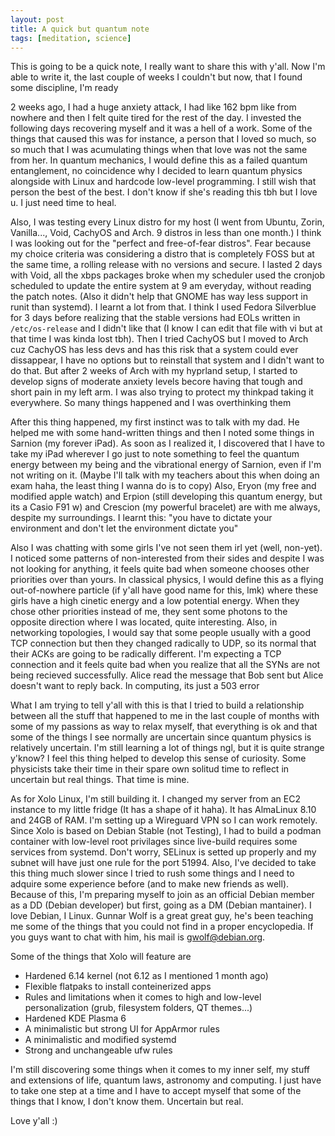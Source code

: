 ```yaml
---
layout: post
title: A quick but quantum note 
tags: [meditation, science]
---
```


This is going to be a quick note, I really want to share this with y'all. Now I'm able to write it, the last couple of weeks I couldn't but now, that I found some discipline, I'm ready

2 weeks ago, I had a huge anxiety attack, I had like 162 bpm like from nowhere and then I felt quite tired for the rest of the day. I invested the following days recovering myself and
it was a hell of a work. Some of the things that caused this was for instance, a person that I loved so much, so so much that I was acumulating things when that love was not the same from her. In
quantum mechanics, I would define this as a failed quantum entanglement, no coincidence why I decided to learn quantum physics alongside with Linux and hardcode low-level programming. I still wish that person the best of the best. I don't know if she's reading this tbh but I love u. I just need time to heal.

Also, I was testing every Linux distro for my host (I went from Ubuntu, Zorin, Vanilla..., Void, CachyOS and Arch. 9 distros in less than one month.) I think I was looking out for the "perfect and free-of-fear distros". Fear because
my choice criteria was considering a distro that is completely FOSS but at the same time, a rolling release with no versions and secure. I lasted 2 days with Void, all the xbps packages broke when my 
scheduler used the cronjob scheduled to update the entire system at 9 am everyday, without reading the patch notes. (Also it didn't help that GNOME has way less support in runit than systemd). I learnt
a lot from that. I think I used Fedora Silverblue for 3 days before realizing that the stable versions had EOLs written in ```/etc/os-release``` and I didn't like that (I know I can edit that file with vi but at that time I was kinda lost tbh).
Then I tried CachyOS but I moved to Arch cuz CachyOS has less devs and has this risk that a system could ever dissappear, I have no options but to reinstall that system and I didn't want to do that. But after 2 weeks of Arch with my hyprland
setup, I started to develop signs of moderate anxiety levels becore having that tough and short pain in my left arm. I was also trying to protect my thinkpad taking it everywhere. So many things happened and I was overthinking them

After this thing happened, my first instinct was to talk with my dad. He helped me with some hand-written things and then I noted some things in Sarnion (my forever iPad). As soon as I realized it, I discovered that I have to take my iPad wherever I go just to note something to 
feel the quantum energy between my being and the vibrational energy of Sarnion, even if I'm not writing on it. (Maybe I'll talk with my teachers about this when doing an exam haha, the least thing I wanna do is to copy) Also, Eryon (my free and modified apple watch) and Erpion (still developing this quantum energy, but its a Casio F91 w) and Crescion (my powerful bracelet)
are with me always, despite my surroundings. I learnt this: "you have to dictate your environment and don't let the environment dictate you"

Also I was chatting with some girls I've not seen them irl yet (well, non-yet). I noticed some patterns of non-interested from their sides and despite I was not looking for anything, it feels quite bad when someone chooses other priorities over than yours. In classical physics, I would define this as a flying out-of-nowhere particle (if y'all have good name for this, lmk)
where these girls have a high cinetic energy and a low potential energy. When they chose other priorities instead of me, they sent some photons to the opposite direction where I was located, quite interesting. Also, in networking topologies, I would say that some people usually with a good
TCP connection but then they changed radically to UDP, so its normal that their ACKs are going to be radically different. I'm expecting a TCP connection and it feels quite bad when you realize that all the SYNs are not being recieved successfully. Alice read the message that Bob sent but Alice doesn't want to reply back. In computing, its just a 503 error

What I am trying to tell y'all with this is that I tried to build a relationship between all the stuff that happened to me in the last couple of months with some of my passions as way to relax myself, that everything is ok and that some of the things I see normally are uncertain since quantum physics is relatively uncertain. I'm still learning a lot
of things ngl, but it is quite strange y'know? I feel this thing helped to develop this sense of curiosity. Some physicists take their time in their spare own solitud time to reflect in uncertain but real things. That time is mine. 

As for Xolo Linux, I'm still building it. I changed my server from an EC2 instance to my little fridge (It has a shape of it haha). It has AlmaLinux 8.10 and 24GB of RAM. I'm setting up a Wireguard VPN so I can work remotely. Since Xolo is based on Debian Stable (not Testing), I had to build a podman container with low-level root privilages since live-build requires some services from systemd. Don't worry, SELinux is setted up properly and my subnet will have just one rule for the port 51994. 
Also, I've decided to take this thing much slower since I tried to rush some things and I need to adquire some experience before (and to make new friends as well). Because of this, I'm preparing myself to join as an official Debian member as a DD (Debian developer) but first, going as a DM (Debian mantainer). I love Debian, I Linux. Gunnar Wolf is a great great guy, he's been teaching me some of the things that you could not find in a proper encyclopedia. 
If you guys want to chat with him, his mail is gwolf@debian.org. 

Some of the things that Xolo will feature are
- Hardened 6.14 kernel (not 6.12 as I mentioned 1 month ago)
- Flexible flatpaks to install conteinerized apps
- Rules and limitations when it comes to high and low-level personalization (grub, filesystem folders, QT themes...)
- Hardened KDE Plasma 6
- A minimalistic but strong UI for AppArmor rules
- A minimalistic and modified systemd 
- Strong and unchangeable ufw rules

I'm still discovering some things when it comes to my inner self, my stuff and extensions of life, quantum laws, astronomy and computing. I just have to take one step at a time and I have to accept myself that some of the things that I know, I don't know them. Uncertain but real.

Love y'all :)